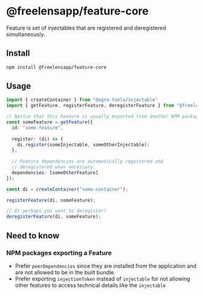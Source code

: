 # @freelensapp/feature-core

Feature is set of injectables that are registered and deregistered simultaneously.

## Install
```sh
npm install @freelensapp/feature-core
```

## Usage

```typescript
import { createContainer } from "@ogre-tools/injectable"
import { getFeature, registerFeature, deregisterFeature } from "@freelensapp/feature-core"

// Notice that this Feature is usually exported from another NPM package.
const someFeature = getFeature({
  id: "some-feature",
  
  register: (di) => {
    di.register(someInjectable, someOtherInjectable);
  },
  
  // Feature dependencies are automatically registered and 
  // deregistered when necessary.
  dependencies: [someOtherFeature] 
});

const di = createContainer("some-container");

registerFeature(di, someFeature);

// Or perhaps you want to deregister?
deregisterFeature(di, someFeature);
```

## Need to know

### NPM packages exporting a Feature
- Prefer `peerDependencies` since they are installed from the application and are not allowed to be in the built bundle. 
- Prefer exporting `injectionToken` instead of `injectable` for not allowing other features to access technical details like the `injectable`
